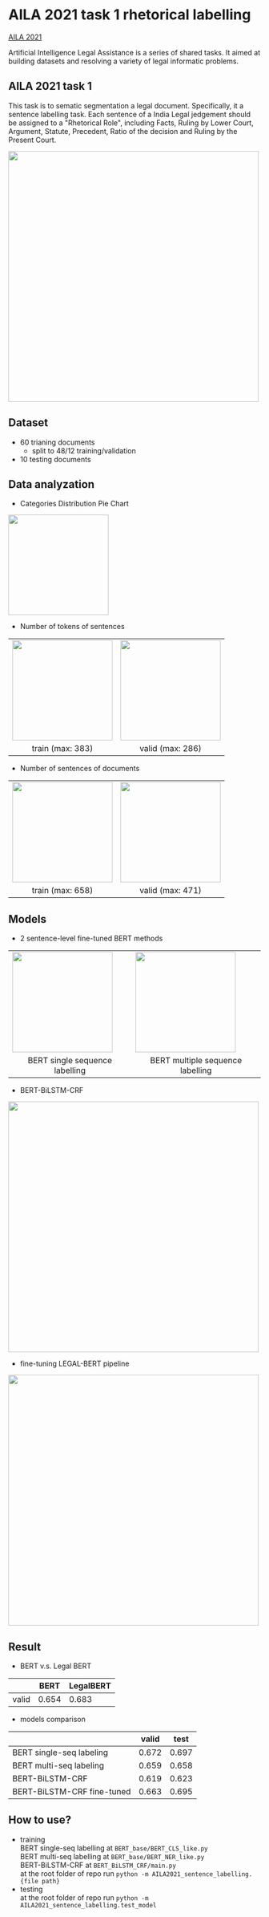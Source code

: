 # AILA 2021 task 1 rhetorical labelling  

[AILA 2021](https://sites.google.com/view/aila-2021)  

Artificial Intelligence Legal Assistance is a series of shared tasks. It aimed at building datasets and resolving a variety of  legal informatic problems.  

## AILA 2021 task 1  
This task is to sematic segmentation a legal document. Specifically, it a sentence labelling task. Each sentence of a India Legal jedgement should be assigned to a "Rhetorical Role", including Facts, Ruling by Lower Court, Argument, Statute, Precedent, Ratio of the decision and Ruling by the Present Court.

<img src="https://user-images.githubusercontent.com/56257705/168584241-1a11ff1d-c386-4e66-9bb8-3f0412947007.png" width="500" />  

## Dataset
- 60 trianing documents  
  -  split to 48/12 training/validation  
- 10 testing documents  

## Data analyzation
- Categories Distribution Pie Chart  
<img src="https://user-images.githubusercontent.com/56257705/164142010-700b63f4-d799-4e17-96ac-05e946d4fd5e.png" width="200" />

- Number of tokens of sentences  
<table><tr>
    <td><img src="https://i.imgur.com/9LKGPqc.png" width="200" /></td>
    <td><img src="https://i.imgur.com/QL8F7u5.png" width="200" /></td>
    <tr>
        <td><center>train (max: 383)</center></td>  
        <td><center>valid (max: 286)</center></td>  
    </tr>  
</tr></table>  

- Number of sentences of documents  
<table><tr>
    <td><img src="https://i.imgur.com/ByC8aCB.png" width="200" /></td>
    <td><img src="https://i.imgur.com/RjnN870.png" width="200" /></td>
    <tr>
        <td><center>train (max: 658)</center></td>  
        <td><center>valid (max: 471)</center></td>  
    </tr>  
</tr></table>

## Models  
- 2 sentence-level fine-tuned BERT methods 

<table><tr>
    <td><img src="https://i.imgur.com/sXJci2g.png" width="200" /></td>
    <td><img src="https://i.imgur.com/yLRDLqS.png" width="200" /></td>
    <tr>
        <td><center>BERT single sequence labelling</center></td>  
        <td><center>BERT multiple sequence labelling</center></td>  
    </tr>  
</tr></table>  

- BERT-BiLSTM-CRF  
<img src="https://user-images.githubusercontent.com/56257705/164142250-e5fa90f8-0fb2-47c1-a237-d57fd4b786f6.png" width="500" />  

- fine-tuning LEGAL-BERT pipeline  
<img src="https://i.imgur.com/hHWazX5.png" width="500" />  

## Result  

- BERT v.s. Legal BERT

|       |  BERT | LegalBERT |
| ----- |:-----:| --------- |
| valid | 0.654 |   0.683   |  

- models comparison  

|                            | valid | test  |
| -------------------------- |:-----:| ----- |
| BERT single-seq labeling   | 0.672 | 0.697 |
| BERT multi-seq labeling    | 0.659 | 0.658 |
| BERT-BiLSTM-CRF            | 0.619 | 0.623 |
| BERT-BiLSTM-CRF fine-tuned | 0.663 | 0.695 |  

## How to use?
- training  
BERT single-seq labelling at ```BERT_base/BERT_CLS_like.py```  
BERT multi-seq labelling at ```BERT_base/BERT_NER_like.py```  
BERT-BiLSTM-CRF at ```BERT_BiLSTM_CRF/main.py```  
at the root folder of repo run ```python -m AILA2021_sentence_labelling.{file path}```  
- testing  
at the root folder of repo run ```python -m AILA2021_sentence_labelling.test_model```  
